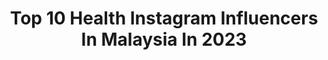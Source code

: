 ---
title: Top 10 Health Instagram Influencers In Malaysia In 2023
description: >-
  Find top health Instagram influencers in Malaysia in 2023. Most popular hashtags: #healthylifestyle #healthy #healthyfood #fitnessmotivation.
platform: Instagram
hits: 81
text_top: See the most popular Instagram accounts on inBeat.
text_bottom: Our database has 81 Instagram influencers like this in Malaysia for you to connect with.
profiles:
  - username: "may8572fit"
    fullname: >-
      May Liu
    bio: >-
      Taipei/ Food & Fitness/ NSCA-cpt 熱愛健身&料理的吃貨💖 Founder of @may_u_fit Healthy recipes #mayfitbowl YT🔍May Fit ✉️mayfit8572@gmail.com . 加入女力健身app⬇️
    location: "Malaysia"
    followers: 318312
    engagement: 269
    commentsToLikes: 0.022310
    id: ck5pzlzzo1mw90i113hejzlsc
    verified: false
    hashtags: "#athomeworkouts, #fitnessmeal, #fitnesslifestyle, #healthyeating"
  - username: "__aaamie"
    fullname: >-
      AMIE 🇲🇾
    bio: >-
      Healthy food & fitness enthusiasts `He knows what is in every heart - Surah Mulk [67:13]’ 📩 DM for collab/review
    location: "Malaysia"
    followers: 24304
    engagement: 134
    commentsToLikes: 0.065752
    id: ck8t3rcrf47bh0j78q6rn8gk0
    verified: false
    hashtags: "#loveyourself, #positiveenergy, #organicfood, #healthy"
  - username: "femislay"
    fullname: >-
      Femislay (she/her)
    bio: >-
      Social Worker. Feminist. Unlearner. Self Care / Mental Health / Recovery @muslimwomenyoushouldknow Venmo: @femislay Vush Fam 💕| @vush_official
    location: "Malaysia"
    followers: 158357
    engagement: 226
    commentsToLikes: 0.012368
    id: ck5zmhcatmkjc0i148vrpnp18
    verified: false
    hashtags: "#maryoliver, #thegoodpatch, #affirmations, #harmreduction"
  - username: "mejelyna"
    fullname: >-
      Call Me Mell
    bio: >-
      Hello! I post basically what i feels like and I do paid review for a living on this profile. I’m all about beauty, healthy foods & lifestyle.
    location: "Malaysia"
    followers: 72953
    engagement: 107
    commentsToLikes: 0.010211
    id: ck5q0xpi189rm0i11c6pumy58
    verified: false
    hashtags: "#selfhelp, #bibliophile, #hashtagbecauseofferra, #selfcaresunday"
  - username: "eleenwong120"
    fullname: >-
      Eleen 💜
    bio: >-
      @eleenwong120 网络直播经纪人🐡@fefe.126 🔥飨吃肉干🔥@xiangchi.my Broadcaster | Collab| °Lifestyle °Food °Beauty 🌟 Team @ib_malaysia 📩eleenwong120@gmail.com
    location: "Malaysia"
    followers: 21229
    engagement: 286
    commentsToLikes: 0.081792
    id: ckap05rddov3a0i78npeuutvo
    verified: false
    hashtags: "#happybirthdaytome, #time, #012021, #style"
  - username: "winniek_my"
    fullname: >-
      Winnie K
    bio: >-
      Recording artiste/Singer/Performer/Model Bachelor Degree in Business Admin 👩🏻‍🎓 ❤️Travel,Fashion,Food,Coffee🍫☕️ wkproduction@gmail.com
    location: "Malaysia"
    followers: 305977
    engagement: 88
    commentsToLikes: 0.104950
    id: ck5zotkhyraxs0i14pe1m3368
    verified: true
    hashtags: "#healthiswealth, #hydrogen, #healthylifestyle, #healthapp"
  - username: "danielfongwc"
    fullname: >-
      Daniel Fong
    bio: >-
      Monash alumni 2016 📒 Singing 🎤 Acting 👨🏻 Fitness enthusiast 🦸‍♂️ NABBA-WFF Amateur Physique Top 6 2017 Email for collaborations Facebook page⬇️
    location: "Malaysia"
    followers: 49672
    engagement: 316
    commentsToLikes: 0.023739
    id: ck6ttezj3a94j0j714dlje3r3
    verified: false
    hashtags: "#forallskintones, #cetaphilbhr, #healthyradiance, #forallskintypes"
  - username: "andylinchichiu"
    fullname: >-
      AndyLin林子超
    bio: >-
      Shaw Brothers 邵氏兄弟 Job enquires: 📧:monica.lau@shawbrothers.hk 📞:+853 6486 0661/+852 2335 2118 Founder of @studio12hk Director of Andy’s Star Dance
    location: "Malaysia"
    followers: 23088
    engagement: 238
    commentsToLikes: 0.016512
    id: ck5zqkk96urkz0i141f07s7ke
    verified: false
    hashtags: "#hkpersonaltrainer, #getshred, #grouptraining, #studio12hk"
  - username: "foodreviewaustralia"
    fullname: >-
      FOOD REVIEW AUSTRALIA
    bio: >-
      Food Review Australia ✉️: foodreviewaustralia@gmail.com
    location: "Malaysia"
    followers: 65246
    engagement: 60
    commentsToLikes: 0.420782
    id: ck6u3iu41y1ei0j71c0nyxv29
    verified: false
    hashtags: "#melbournefoodie, #foodblog, #broadsheetmelbourne, #dailyfoodfeed"
  - username: "sweetannu"
    fullname: >-
      Anahita Irani ~ 𝕊𝕨𝕖𝕖𝕥𝕒𝕟𝕟𝕦🧿
    bio: >-
      Creating a life I love🦋💕 | Food | Lifestyle | Travel | Recipes | Fitness 📍Mumbai DM for events/promotion/review/collabs📩-anahitairani200@gmail.com
    location: "Malaysia"
    followers: 43592
    engagement: 84
    commentsToLikes: 0.312745
    id: ckaor4pkvlpwe0i78n25pkpe5
    verified: false
    hashtags: "#bloggersofinstagram, #healthyfood, #explorepage, #mumbai"
---